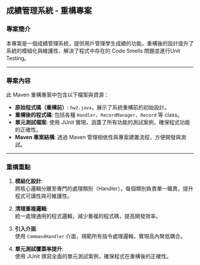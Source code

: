 ## 成績管理系統 - 重構專案

### 專案簡介
本專案是一個成績管理系統，提供用戶管理學生成績的功能。重構後的設計提升了系統的模組化與維護性，解決了程式中存在的 Code Smells 問題並進行Unit Testing。

---
### 專案內容
此 Maven 重構專案中包含以下檔案與資源：

- **原始程式碼（重構前）**: `hw2.java`，展示了系統重構前的初始設計。
- **重構後的程式碼**: 包括各種 `Handler`、`RecordManager`、`Record` 等 class。
- **單元測試檔案**: 使用 JUnit 實現，涵蓋了所有功能的測試案例，確保程式功能的正確性。
- **Maven 專案結構**: 透過 Maven 管理相依性與專案建置流程，方便開發與測試。
---

### 重構重點
1. **模組化設計**:  
   將核心邏輯分離至專門的處理類別（Handler），每個類別負責單一職責，提升程式可讀性與可維護性。
   
2. **清理重複邏輯**:  
   統一處理通用的程式邏輯，減少重複的程式碼，提高開發效率。

3. **引入介面**:  
   使用 `CommandHandler` 介面，規範所有指令處理邏輯，實現高內聚低耦合。

4. **單元測試覆蓋率提升**:  
   使用 JUnit 撰寫全面的單元測試案例，確保程式在重構後的正確性。
